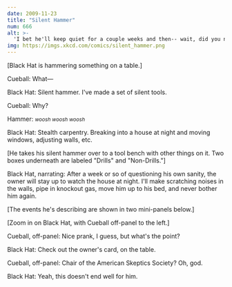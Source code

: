 ```yaml
---
date: 2009-11-23
title: "Silent Hammer"
num: 666
alt: >-
  'I bet he'll keep quiet for a couple weeks and then-- wait, did you nail a piece of scrap wood to my antique table a moment ago?'
img: https://imgs.xkcd.com/comics/silent_hammer.png
---
```

[Black Hat is hammering something on a table.]

Cueball: What—

Black Hat: Silent hammer. I've made a set of silent tools.

Cueball: Why?

Hammer: <small>*woosh woosh woosh*</small>

Black Hat: Stealth carpentry. Breaking into a house at night and moving windows, adjusting walls, etc.

[He takes his silent hammer over to a tool bench with other things on it. Two boxes underneath are labeled "Drills" and "Non-Drills."]

Black Hat, narrating: After a week or so of questioning his own sanity, the owner will stay up to watch the house at night. I'll make scratching noises in the walls, pipe in knockout gas, move him up to his bed, and never bother him again.

[The events he's describing are shown in two mini-panels below.]

[Zoom in on Black Hat, with Cueball off-panel to the left.]

Cueball, off-panel: Nice prank, I guess, but what's the point?

Black Hat: Check out the owner's card, on the table.

Cueball, off-panel: Chair of the American Skeptics Society? Oh, god.

Black Hat: Yeah, this doesn't end well for him.